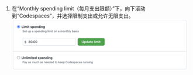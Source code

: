 1. 在“Monthly spending limit（每月支出限额）”下，向下滚动到“Codespaces”，并选择限制支出或允许无限支出。 ![用于限制支出或允许无限制支出的单选按钮](/assets/images/help/billing/limit-or-unlimited-codespaces.png)
